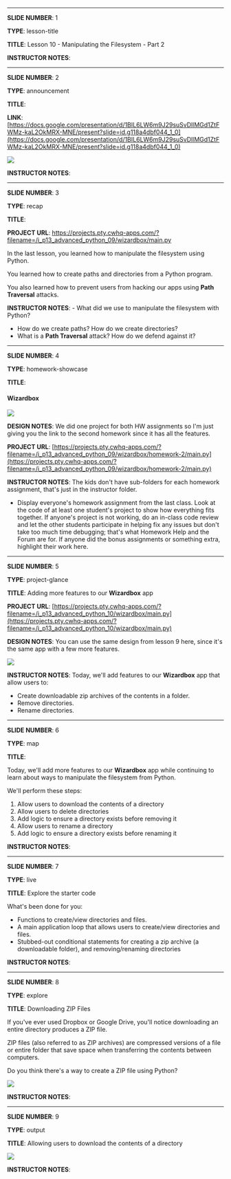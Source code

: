 
<hr>

__SLIDE NUMBER__: 1

__TYPE__: lesson-title

__TITLE__: Lesson 10 - Manipulating the Filesystem - Part 2



__INSTRUCTOR NOTES__: 



<hr>

__SLIDE NUMBER__: 2

__TYPE__: announcement

__TITLE__: 

__LINK__: [https://docs.google.com/presentation/d/1BIL6LW6m9J29suSvDllMGd1ZtFWMz-kaL2OkMRX-MNE/present?slide=id.g118a4dbf044_1_0](https://docs.google.com/presentation/d/1BIL6LW6m9J29suSvDllMGd1ZtFWMz-kaL2OkMRX-MNE/present?slide=id.g118a4dbf044_1_0)

![](https://github.com/daniel-schroeder-dev/cwhq-slides-test/blob/main/announcement-slide.png)

__INSTRUCTOR NOTES__: 



<hr>

__SLIDE NUMBER__: 3

__TYPE__: recap

__TITLE__: 

__PROJECT URL__: https://projects.pty.cwhq-apps.com/?filename=/i_p13_advanced_python_09/wizardbox/main.py

In the last lesson, you learned how to manipulate the filesystem using Python.

You learned how to create paths and directories from a Python program.

You also learned how to prevent users from hacking our apps using **Path Traversal** attacks.

__INSTRUCTOR NOTES__: - What did we use to manipulate the filesystem with Python?
- How do we create paths? How do we create directories?
- What is a **Path Traversal** attack? How do we defend against it?



<hr>

__SLIDE NUMBER__: 4

__TYPE__: homework-showcase

__TITLE__: 

#### Wizardbox

![](https://github.com/daniel-schroeder-dev/cwhq-slides-test/blob/main/wizardbox.png)


__DESIGN NOTES__: We did one project for both HW assignments so I'm just giving you the link to the second homework since it has all the features.

__PROJECT URL__: [https://projects.pty.cwhq-apps.com/?filename=/i_p13_advanced_python_09/wizardbox/homework-2/main.py](https://projects.pty.cwhq-apps.com/?filename=/i_p13_advanced_python_09/wizardbox/homework-2/main.py)

__INSTRUCTOR NOTES__: The kids don't have sub-folders for each homework assignment, that's just in the instructor folder.

- Display everyone's homework assignment from the last class. Look at the code of at least one student's project to show how everything fits together. If anyone's project is not working, do an in-class code review and let the other students participate in helping fix any issues but don't take too much time debugging; that's what Homework Help and the Forum are for. If anyone did the bonus assignments or something extra, highlight their work here.



<hr>

__SLIDE NUMBER__: 5

__TYPE__: project-glance

__TITLE__: Adding more features to our **Wizardbox** app

__PROJECT URL__: [https://projects.pty.cwhq-apps.com/?filename=/i_p13_advanced_python_10/wizardbox/main.py](https://projects.pty.cwhq-apps.com/?filename=/i_p13_advanced_python_10/wizardbox/main.py)

__DESIGN NOTES__: You can use the same design from lesson 9 here, since it's the same app with a few more features.

![](https://github.com/daniel-schroeder-dev/cwhq-slides-test/blob/main/project-preview.png)

__INSTRUCTOR NOTES__: Today, we'll add features to our **Wizardbox** app that allow users to:
- Create downloadable zip archives of the contents in a folder.
- Remove directories.
- Rename directories.



<hr>

__SLIDE NUMBER__: 6

__TYPE__: map

__TITLE__: 

Today, we'll add more features to our **Wizardbox** app while continuing to learn about ways to manipulate the filesystem from Python.

We'll perform these steps:
1. Allow users to download the contents of a directory
2. Allow users to delete directories
3. Add logic to ensure a directory exists before removing it
4. Allow users to rename a directory
5. Add logic to ensure a directory exists before renaming it

__INSTRUCTOR NOTES__: 



<hr>

__SLIDE NUMBER__: 7

__TYPE__: live

__TITLE__: Explore the starter code

What's been done for you:

- Functions to create/view directories and files.
- A main application loop that allows users to create/view directories and files.
- Stubbed-out conditional statements for creating a zip archive (a downloadable folder), and removing/renaming directories

__INSTRUCTOR NOTES__: 



<hr>

__SLIDE NUMBER__: 8

__TYPE__: explore

__TITLE__: Downloading ZIP Files

If you've ever used Dropbox or Google Drive, you'll notice downloading an entire directory produces a ZIP file.

ZIP files (also referred to as ZIP archives) are compressed versions of a file or entire folder that save space when transferring the contents between computers.

Do you think there's a way to create a ZIP file using Python?

![](https://github.com/daniel-schroeder-dev/cwhq-slides-test/blob/main/dropbox-download.gif)

__INSTRUCTOR NOTES__: 



<hr>

__SLIDE NUMBER__: 9

__TYPE__: output

__TITLE__: Allowing users to download the contents of a directory

![](https://github.com/daniel-schroeder-dev/cwhq-p13/blob/main/lesson-10/outline/exercise-1-output.png)

__INSTRUCTOR NOTES__: 


